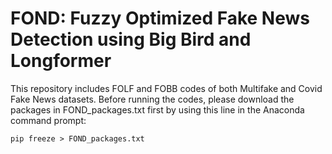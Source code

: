 # FOND: Fuzzy Optimized Fake News Detection using Big Bird and Longformer
This repository includes FOLF and FOBB codes of both Multifake and Covid Fake News datasets. Before running the codes, please download the packages in FOND_packages.txt first by using this line in the Anaconda command prompt: 

```
pip freeze > FOND_packages.txt
```

